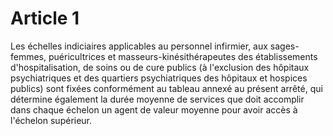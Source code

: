 # Article 1

Les échelles indiciaires applicables au personnel infirmier, aux sages-femmes, puéricultrices et masseurs-kinésithérapeutes des établissements d'hospitalisation, de soins ou de cure publics (à l'exclusion des hôpitaux psychiatriques et des quartiers psychiatriques des hôpitaux et hospices publics) sont fixées conformément au tableau annexé au présent arrêté, qui détermine également la durée moyenne de services que doit accomplir dans chaque échelon un agent de valeur moyenne pour avoir accès à l'échelon supérieur.
